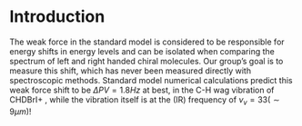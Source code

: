 # Introduction
The weak force in the standard model is considered to be responsible for energy shifts in energy levels and can be isolated when comparing the spectrum of left and right handed chiral molecules. Our group’s goal is to measure this shift, which has never been measured directly with spectroscopic methods.
Standard model numerical calculations predict this weak force shift to be $\Delta PV = 1.8Hz$ at best, in the C-H wag vibration of CHDBrI+ <!--TODO: Cite-->, while the vibration itself is at the (IR) frequency of $\nu_v = 33 (\sim 9 \mu m)$!
<!--stackedit_data:
eyJoaXN0b3J5IjpbLTY3MjkwMzcxMiwtMTk2MzE3ODA0LDc1OD
A3NzY3NSwtMTg1NTIzMzk5MiwtMjA4ODc0NjYxMiwtMzMyNDU1
MzYzXX0=
-->